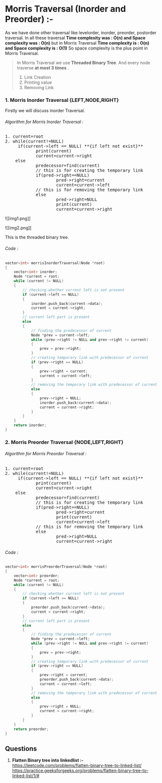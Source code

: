 
# Morris Traversal (Inorder and Preorder) :-
As we have done other traversal like levelorder, inorder, preorder, postorder traversal. In all these traversal **Time complexity was : O(n) and Space complexity was : O(n)** but in 
Morris Traversal **Time complexity is : O(n) and Space complexity is : O(1)**
So space complexity is the plus point in Morris Traversal.

> In Morris Traversal we use **Threaded Binary Tree**.
> And every node traverse **at most 3 times** . 
> 1. Link Creation
> 2. Printing value
> 3. Removing Link

### 1. Morris Inorder Traversal {LEFT,NODE,RIGHT}
Firstly we will discuss inorder Traversal.



###### Algorithm for Morris Inorder Traversal :

<pre>
1. current=root
2. while(current!=NULL)
	 if(current->left == NULL) **{if left not exist}**
			print(current)
			current=current->right
	else
			predecessor=find(current)
			// this is for creating the temporary link
			if(pred->right==NULL)
					pred->right=current
					current=current->left
			// this is for removing the temporary link
			else
					pred->right=NULL
					print(current)
					current=current->right
</pre>

![[img1.png]]

![[img2.png]]

This is the threaded binary tree.

###### Code :

```C++
vector<int> morrisInorderTraversal(Node *root)
{
    vector<int> inorder;
    Node *current = root;
    while (current != NULL)
    {
        // checking whether current left is not present
        if (current->left == NULL)
        {
            inorder.push_back(current->data);
            current = current->right;
        }
        // current left part is present
        else
        {
            // finding the predecessor of current
            Node *prev = current->left;
            while (prev->right != NULL and prev->right != current)
            {
                prev = prev->right;
            }
            // creating temporary link with predecessor of current
            if (prev->right == NULL)
            {
                prev->right = current;
                current = current->left;
            }
            // removing the temporary link with predecessor of current
            else
            {
                prev->right = NULL;
                inorder.push_back(current->data);
                current = current->right;
            }
        }
    }
    return inorder;
}
```


### 2. Morris Preorder Traversal {NODE,LEFT,RIGHT}


###### Algorithm for Morris Preorder Traversal :
<pre>
1. current=root
2. while(current!=NULL)
	 if(current->left == NULL) **{if left not exist}**
			print(current)
			current=current->right
	else
			predecessor=find(current)
			// this is for creating the temporary link
			if(pred->right==NULL)
					pred->right=current
					print(current)
					current=current->left
			// this is for removing the temporary link
			else
					pred->right=NULL
					current=current->right
</pre>

###### Code :
```C++
vector<int> morrisPreorderTraversal(Node *root)
{
    vector<int> preorder;
    Node *current = root;
    while (current != NULL)
    {
        // checking whether current left is not present
        if (current->left == NULL)
        {
            preorder.push_back(current->data);
            current = current->right;
        }
        // current left part is present
        else
        {
            // finding the predecessor of current
            Node *prev = current->left;
            while (prev->right != NULL and prev->right != current)
            {
                prev = prev->right;
            }
            // creating temporary link with predecessor of current
            if (prev->right == NULL)
            {
                prev->right = current;
                preorder.push_back(current->data);
                current = current->left;
            }
            // removing the temporary link with predecessor of current
            else
            {
                prev->right = NULL;
                current = current->right;
            }
        }
    }
    return preorder;
}
```





## Questions

1. **Flatten Binary tree into linkedlist :-**
https://leetcode.com/problems/flatten-binary-tree-to-linked-list/
https://practice.geeksforgeeks.org/problems/flatten-binary-tree-to-linked-list/1/#